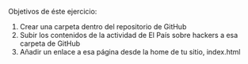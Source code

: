 Objetivos de éste ejercicio:
1. Crear una carpeta dentro del repositorio de GitHub
2. Subir los contenidos de la actividad de El País sobre hackers a esa carpeta de GitHub
3. Añadir un enlace a esa página desde la home de tu sitio, index.html
